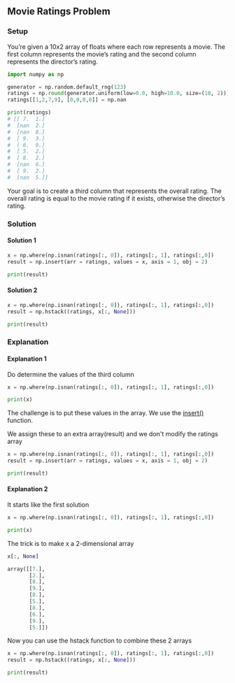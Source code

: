 ## Movie Ratings Problem

### Setup

You’re given a 10x2 array of floats where each row represents a movie. The first column represents the movie’s rating and the second column represents the director’s rating.

```python
import numpy as np

generator = np.random.default_rng(123)
ratings = np.round(generator.uniform(low=0.0, high=10.0, size=(10, 2)))
ratings[[1,2,7,9], [0,0,0,0]] = np.nan

print(ratings)
# [[ 7.  1.]
#  [nan  2.]
#  [nan  8.]
#  [ 9.  3.]
#  [ 8.  9.]
#  [ 5.  2.]
#  [ 8.  2.]
#  [nan  6.]
#  [ 9.  2.]
#  [nan  5.]]
```

Your goal is to create a third column that represents the overall rating. The overall rating is equal to the movie rating if it exists, otherwise the director’s rating.

### Solution

#### Solution 1

```python
x = np.where(np.isnan(ratings[:, 0]), ratings[:, 1], ratings[:,0])
result = np.insert(arr = ratings, values = x, axis = 1, obj = 2)

print(result)
```

#### Solution 2

```python
x = np.where(np.isnan(ratings[:, 0]), ratings[:, 1], ratings[:,0])
result = np.hstack((ratings, x[:, None]))

print(result)
```

### Explanation

#### Explanation 1

Do determine the values of the third column
```python
x = np.where(np.isnan(ratings[:, 0]), ratings[:, 1], ratings[:,0])

print(x)
```

The challenge is to put these values in the array. We use the [insert()](https://numpy.org/doc/stable/reference/generated/numpy.insert.html) function.

We assign these to an extra array(result) and we don't modify the ratings array
```python
x = np.where(np.isnan(ratings[:, 0]), ratings[:, 1], ratings[:,0])
result = np.insert(arr = ratings, values = x, axis = 1, obj = 2)

print(result)
```

#### Explanation 2

It starts like the first solution
```python
x = np.where(np.isnan(ratings[:, 0]), ratings[:, 1], ratings[:,0])

print(x)
```

The trick is to make x a 2-dimensional array
```python
x[:, None]

array([[7.],
       [2.],
       [8.],
       [9.],
       [8.],
       [5.],
       [8.],
       [6.],
       [9.],
       [5.]])
```

Now you can use the hstack function to combine these 2 arrays
```python
x = np.where(np.isnan(ratings[:, 0]), ratings[:, 1], ratings[:,0])
result = np.hstack((ratings, x[:, None]))

print(result)
```



